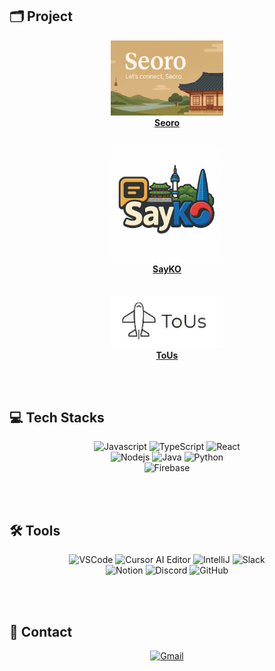 <div align="left">

## 🗂️ Project
</div>
<div align="center">
  <a href="https://github.com/Lotusrious/seoro-project">
    <img src="./Seoro.png" alt="Seoro" width="180"/>
    <div><b>Seoro</b></div>
  </a>
  <br><br>
  <a href="https://github.com/Lotusrious/SayKO">
    <img src="./SayKO logo.png" alt="SayKO" width="180"/>
    <div><b>SayKO</b></div>
  </a>
  <br><br>
  <a href="https://github.com/Lotusrious/ToUs">
    <img src="./ToUs.png" alt="ToUs" width="180"/>
    <div><b>ToUs</b></div>
  </a>
</div>

<br><br>

<div align="left">

## 💻 Tech Stacks
</div>
<div align="center">
  <img src="https://img.shields.io/badge/Javascript-F7DF1E?style=for-the-badge&logo=javascript&logoColor=black" alt="Javascript" />
  <img src="https://img.shields.io/badge/TypeScript-3178C6?style=for-the-badge&logo=typescript&logoColor=white" alt="TypeScript" />
  <img src="https://img.shields.io/badge/React-61DAFB?style=for-the-badge&logo=react&logoColor=black" alt="React" />
  <br>
  <img src="https://img.shields.io/badge/Node.js-339933?style=for-the-badge&logo=nodedotjs&logoColor=white" alt="Nodejs" />
  <img src="https://img.shields.io/badge/Java-007396?style=for-the-badge&logo=java&logoColor=white" alt="Java" />
  <img src="https://img.shields.io/badge/Python-3776AB?style=for-the-badge&logo=python&logoColor=white" alt="Python" />
  <br>
  <img src="https://img.shields.io/badge/Firebase-FFCA28?style=for-the-badge&logo=firebase&logoColor=black" alt="Firebase" />
</div>

<br><br>

<div align="left">

## 🛠️ Tools
</div>
<div align="center">
  <img src="https://img.shields.io/badge/VSCode-007ACC?style=for-the-badge&logo=visualstudiocode&logoColor=white" alt="VSCode" />
  <img src="https://img.shields.io/badge/Cursor-000000?style=for-the-badge&logo=cursor&logoColor=white" alt="Cursor AI Editor" />
  <img src="https://img.shields.io/badge/IntelliJIDEA-000000?style=for-the-badge&logo=intellijidea&logoColor=white" alt="IntelliJ" />
  <img src="https://img.shields.io/badge/Slack-4A154B?style=for-the-badge&logo=slack&logoColor=white" alt="Slack" />
  <br>
  <img src="https://img.shields.io/badge/Notion-000000?style=for-the-badge&logo=notion&logoColor=white" alt="Notion" />
  <img src="https://img.shields.io/badge/Discord-5865F2?style=for-the-badge&logo=discord&logoColor=white" alt="Discord" />
  <img src="https://img.shields.io/badge/GitHub-181717?style=for-the-badge&logo=github&logoColor=white" alt="GitHub" />
</div>

<br><br>

<div align="left">

## 📧 Contact
</div>
<div align="center">
  <a href="mailto:rlaalswp56@gmail.com">
    <img src="https://img.shields.io/badge/Gmail-EA4335?style=for-the-badge&logo=gmail&logoColor=white" alt="Gmail" />
  </a>
</div>


